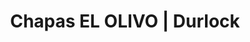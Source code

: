 ---
title: "Chapas EL OLIVO | Durlock"
url: /rafael-calzada/chapas-el-olivo-durlock/
shop: comercio
---